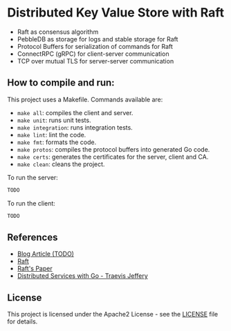 # Distributed Key Value Store with Raft

- Raft as consensus algorithm
- PebbleDB as storage for logs and stable storage for Raft
- Protocol Buffers for serialization of commands for Raft
- ConnectRPC (gRPC) for client-server communication
- TCP over mutual TLS for server-server communication

## How to compile and run:

This project uses a Makefile. Commands available are:

- `make all`: compiles the client and server.
- `make unit`: runs unit tests.
- `make integration`: runs integration tests.
- `make lint`: lint the code.
- `make fmt`: formats the code.
- `make protos`: compiles the protocol buffers into generated Go code.
- `make certs`: generates the certificates for the server, client and CA.
- `make clean`: cleans the project.

To run the server:

```bash
TODO
```

To run the client:

```bash
TODO
```

## References

- [Blog Article (TODO)]()
- [Raft](https://raft.github.io/)
- [Raft's Paper](https://raft.github.io/raft.pdf)
- [Distributed Services with Go - Traevis Jeffery](https://www.google.com/search?q=978-1680507607)

## License

This project is licensed under the Apache2 License - see the [LICENSE](LICENSE) file for details.
